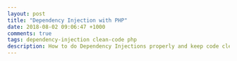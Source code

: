 ```yaml
---
layout: post
title: "Dependency Injection with PHP"
date: 2018-08-02 09:06:47 +1000
comments: true
tags: dependency-injection clean-code php
description: How to do Dependency Injections properly and keep code clean and scalable 
---
```



